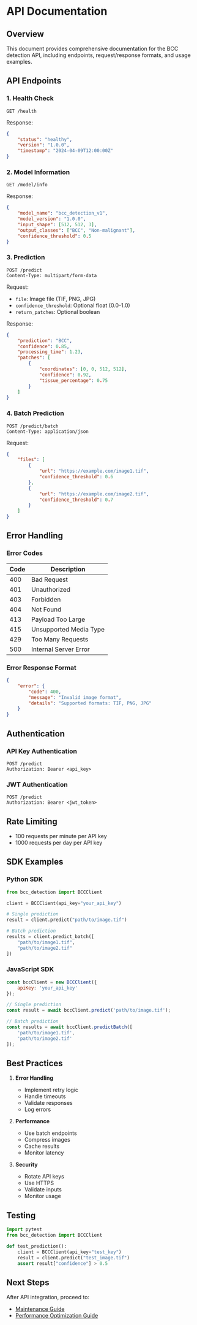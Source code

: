 # API Documentation

## Overview
This document provides comprehensive documentation for the BCC detection API, including endpoints, request/response formats, and usage examples.

## API Endpoints

### 1. Health Check
```http
GET /health
```
Response:
```json
{
    "status": "healthy",
    "version": "1.0.0",
    "timestamp": "2024-04-09T12:00:00Z"
}
```

### 2. Model Information
```http
GET /model/info
```
Response:
```json
{
    "model_name": "bcc_detection_v1",
    "model_version": "1.0.0",
    "input_shape": [512, 512, 3],
    "output_classes": ["BCC", "Non-malignant"],
    "confidence_threshold": 0.5
}
```

### 3. Prediction
```http
POST /predict
Content-Type: multipart/form-data
```
Request:
- `file`: Image file (TIF, PNG, JPG)
- `confidence_threshold`: Optional float (0.0-1.0)
- `return_patches`: Optional boolean

Response:
```json
{
    "prediction": "BCC",
    "confidence": 0.85,
    "processing_time": 1.23,
    "patches": [
        {
            "coordinates": [0, 0, 512, 512],
            "confidence": 0.92,
            "tissue_percentage": 0.75
        }
    ]
}
```

### 4. Batch Prediction
```http
POST /predict/batch
Content-Type: application/json
```
Request:
```json
{
    "files": [
        {
            "url": "https://example.com/image1.tif",
            "confidence_threshold": 0.6
        },
        {
            "url": "https://example.com/image2.tif",
            "confidence_threshold": 0.7
        }
    ]
}
```

## Error Handling

### Error Codes
| Code | Description |
|------|-------------|
| 400 | Bad Request |
| 401 | Unauthorized |
| 403 | Forbidden |
| 404 | Not Found |
| 413 | Payload Too Large |
| 415 | Unsupported Media Type |
| 429 | Too Many Requests |
| 500 | Internal Server Error |

### Error Response Format
```json
{
    "error": {
        "code": 400,
        "message": "Invalid image format",
        "details": "Supported formats: TIF, PNG, JPG"
    }
}
```

## Authentication

### API Key Authentication
```http
POST /predict
Authorization: Bearer <api_key>
```

### JWT Authentication
```http
POST /predict
Authorization: Bearer <jwt_token>
```

## Rate Limiting
- 100 requests per minute per API key
- 1000 requests per day per API key

## SDK Examples

### Python SDK
```python
from bcc_detection import BCCClient

client = BCCClient(api_key="your_api_key")

# Single prediction
result = client.predict("path/to/image.tif")

# Batch prediction
results = client.predict_batch([
    "path/to/image1.tif",
    "path/to/image2.tif"
])
```

### JavaScript SDK
```javascript
const bccClient = new BCCClient({
    apiKey: 'your_api_key'
});

// Single prediction
const result = await bccClient.predict('path/to/image.tif');

// Batch prediction
const results = await bccClient.predictBatch([
    'path/to/image1.tif',
    'path/to/image2.tif'
]);
```

## Best Practices
1. **Error Handling**
   - Implement retry logic
   - Handle timeouts
   - Validate responses
   - Log errors

2. **Performance**
   - Use batch endpoints
   - Compress images
   - Cache results
   - Monitor latency

3. **Security**
   - Rotate API keys
   - Use HTTPS
   - Validate inputs
   - Monitor usage

## Testing
```python
import pytest
from bcc_detection import BCCClient

def test_prediction():
    client = BCCClient(api_key="test_key")
    result = client.predict("test_image.tif")
    assert result["confidence"] > 0.5
```

## Next Steps
After API integration, proceed to:
- [Maintenance Guide](../../stage8_maintenance/README.md)
- [Performance Optimization Guide](../../stage9_optimization/README.md) 